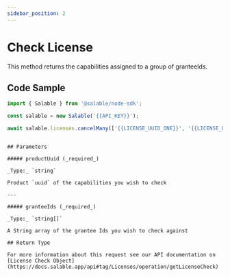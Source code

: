 ```yaml
---
sidebar_position: 2
---
```


# Check License

This method returns the capabilities assigned to a group of granteeIds.

## Code Sample

```typescript
import { Salable } from '@salable/node-sdk';

const salable = new Salable('{{API_KEY}}');

await salable.licenses.cancelMany(['{{LICENSE_UUID_ONE}}', '{{LICENSE_UUID_TWO}}']);
```

```

## Parameters

##### productUuid (_required_)

_Type:_ `string`

Product `uuid` of the capabilities you wish to check

---

##### granteeIds (_required_)

_Type:_ `string[]`

A String array of the grantee Ids you wish to check against

## Return Type

For more information about this request see our API documentation on [License Check Object](https://docs.salable.app/api#tag/Licenses/operation/getLicenseCheck)
```

